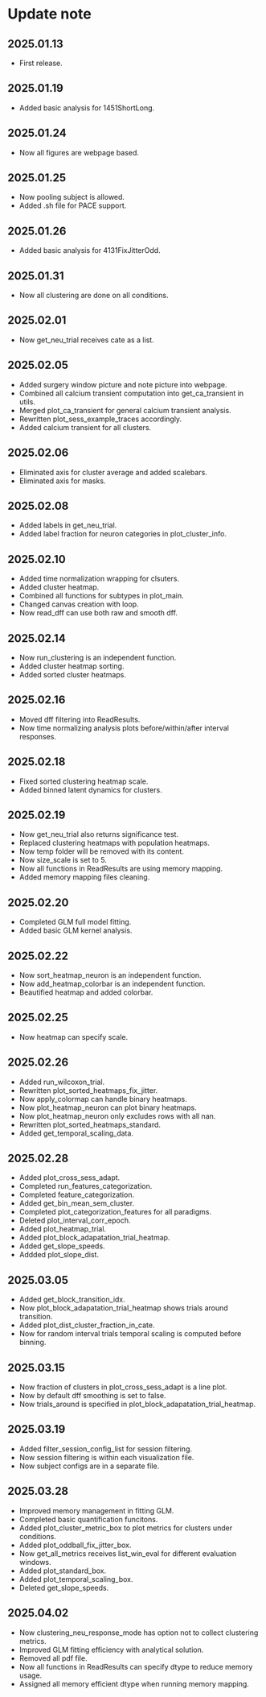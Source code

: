 
# Update note

## 2025.01.13
- First release.

## 2025.01.19
- Added basic analysis for 1451ShortLong.

## 2025.01.24
- Now all figures are webpage based.

## 2025.01.25
- Now pooling subject is allowed.
- Added .sh file for PACE support.

## 2025.01.26
- Added basic analysis for 4131FixJitterOdd.

## 2025.01.31
- Now all clustering are done on all conditions.

## 2025.02.01
- Now get_neu_trial receives cate as a list.

## 2025.02.05
- Added surgery window picture and note picture into webpage.
- Combined all calcium transient computation into get_ca_transient in utils.
- Merged plot_ca_transient for general calcium transient analysis.
- Rewritten plot_sess_example_traces accordingly.
- Added calcium transient for all clusters.

## 2025.02.06
- Eliminated axis for cluster average and added scalebars.
- Eliminated axis for masks.

## 2025.02.08
- Added labels in get_neu_trial.
- Added label fraction for neuron categories in plot_cluster_info.

## 2025.02.10
- Added time normalization wrapping for clsuters.
- Added cluster heatmap.
- Combined all functions for subtypes in plot_main.
- Changed canvas creation with loop.
- Now read_dff can use both raw and smooth dff.

## 2025.02.14
- Now run_clustering is an independent function.
- Added cluster heatmap sorting.
- Added sorted cluster heatmaps.

## 2025.02.16
- Moved dff filtering into ReadResults.
- Now time normalizing analysis plots before/within/after interval responses.

## 2025.02.18
- Fixed sorted clustering heatmap scale.
- Added binned latent dynamics for clusters.

## 2025.02.19
- Now get_neu_trial also returns significance test.
- Replaced clustering heatmaps with population heatmaps.
- Now temp folder will be removed with its content.
- Now size_scale is set to 5.
- Now all functions in ReadResults are using memory mapping.
- Added memory mapping files cleaning.

## 2025.02.20
- Completed GLM full model fitting.
- Added basic GLM kernel analysis.

## 2025.02.22
- Now sort_heatmap_neuron is an independent function.
- Now add_heatmap_colorbar is an independent function.
- Beautified heatmap and added colorbar.

## 2025.02.25
- Now heatmap can specify scale.

## 2025.02.26
- Added run_wilcoxon_trial.
- Rewritten plot_sorted_heatmaps_fix_jitter.
- Now apply_colormap can handle binary heatmaps.
- Now plot_heatmap_neuron can plot binary heatmaps.
- Now plot_heatmap_neuron only excludes rows with all nan.
- Rewritten plot_sorted_heatmaps_standard.
- Added get_temporal_scaling_data.

## 2025.02.28
- Added plot_cross_sess_adapt.
- Completed run_features_categorization.
- Completed feature_categorization.
- Added get_bin_mean_sem_cluster.
- Completed plot_categorization_features for all paradigms.
- Deleted plot_interval_corr_epoch.
- Added plot_heatmap_trial.
- Added plot_block_adapatation_trial_heatmap.
- Added get_slope_speeds.
- Addded plot_slope_dist.

## 2025.03.05
- Added get_block_transition_idx.
- Now plot_block_adapatation_trial_heatmap shows trials around transition.
- Added plot_dist_cluster_fraction_in_cate.
- Now for random interval trials temporal scaling is computed before binning.

## 2025.03.15
- Now fraction of clusters in plot_cross_sess_adapt is a line plot.
- Now by default dff smoothing is set to false.
- Now trials_around is specified in plot_block_adapatation_trial_heatmap.

## 2025.03.19
- Added filter_session_config_list for session filtering.
- Now session filtering is within each visualization file.
- Now subject configs are in a separate file.

## 2025.03.28
- Improved memory management in fitting GLM.
- Completed basic quantification funcitons.
- Added plot_cluster_metric_box to plot metrics for clusters under conditions.
- Added plot_oddball_fix_jitter_box.
- Now get_all_metrics receives list_win_eval for different evaluation windows.
- Added plot_standard_box.
- Added plot_temporal_scaling_box.
- Deleted get_slope_speeds.

## 2025.04.02
- Now clustering_neu_response_mode has option not to collect clustering metrics.
- Improved GLM fitting efficiency with analytical solution.
- Removed all pdf file.
- Now all functions in ReadResults can specify dtype to reduce memory usage.
- Assigned all memory efficient dtype when running memory mapping.








